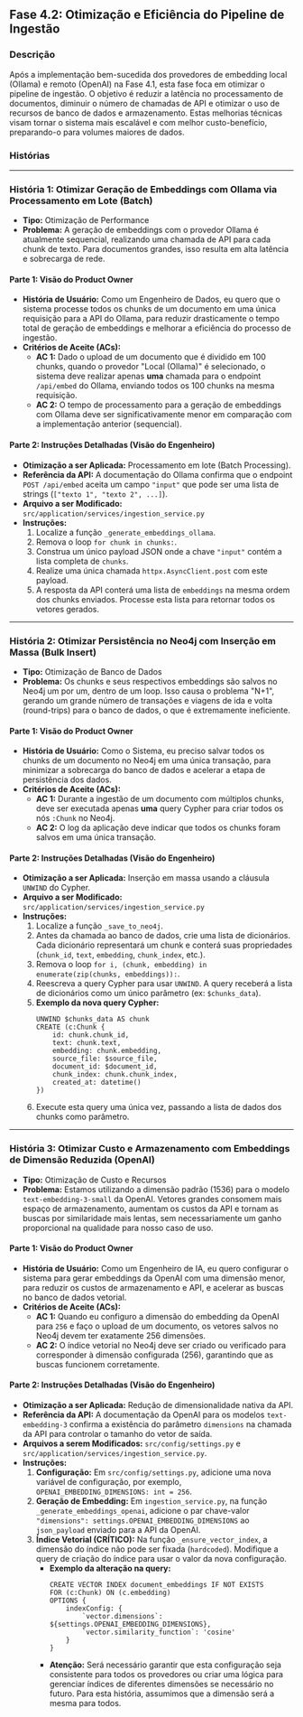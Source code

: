 ## Fase 4.2: Otimização e Eficiência do Pipeline de Ingestão

### Descrição
Após a implementação bem-sucedida dos provedores de embedding local (Ollama) e remoto (OpenAI) na Fase 4.1, esta fase foca em otimizar o pipeline de ingestão. O objetivo é reduzir a latência no processamento de documentos, diminuir o número de chamadas de API e otimizar o uso de recursos de banco de dados e armazenamento. Estas melhorias técnicas visam tornar o sistema mais escalável e com melhor custo-benefício, preparando-o para volumes maiores de dados.

### Histórias

---
### História 1: Otimizar Geração de Embeddings com Ollama via Processamento em Lote (Batch)

* **Tipo:** Otimização de Performance
* **Problema:** A geração de embeddings com o provedor Ollama é atualmente sequencial, realizando uma chamada de API para cada chunk de texto. Para documentos grandes, isso resulta em alta latência e sobrecarga de rede.

#### Parte 1: Visão do Product Owner
* **História de Usuário:** Como um Engenheiro de Dados, eu quero que o sistema processe todos os chunks de um documento em uma única requisição para a API do Ollama, para reduzir drasticamente o tempo total de geração de embeddings e melhorar a eficiência do processo de ingestão.
* **Critérios de Aceite (ACs):**
    * **AC 1:** Dado o upload de um documento que é dividido em 100 chunks, quando o provedor "Local (Ollama)" é selecionado, o sistema deve realizar apenas **uma** chamada para o endpoint `/api/embed` do Ollama, enviando todos os 100 chunks na mesma requisição.
    * **AC 2:** O tempo de processamento para a geração de embeddings com Ollama deve ser significativamente menor em comparação com a implementação anterior (sequencial).

#### Parte 2: Instruções Detalhadas (Visão do Engenheiro)
* **Otimização a ser Aplicada:** Processamento em lote (Batch Processing).
* **Referência da API:** A documentação do Ollama confirma que o endpoint `POST /api/embed` aceita um campo `"input"` que pode ser uma lista de strings (`["texto 1", "texto 2", ...]`).
* **Arquivo a ser Modificado:** `src/application/services/ingestion_service.py`
* **Instruções:**
    1.  Localize a função `_generate_embeddings_ollama`.
    2.  Remova o loop `for chunk in chunks:`.
    3.  Construa um único payload JSON onde a chave `"input"` contém a lista completa de `chunks`.
    4.  Realize uma única chamada `httpx.AsyncClient.post` com este payload.
    5.  A resposta da API conterá uma lista de `embeddings` na mesma ordem dos chunks enviados. Processe esta lista para retornar todos os vetores gerados.

---
### História 2: Otimizar Persistência no Neo4j com Inserção em Massa (Bulk Insert)

* **Tipo:** Otimização de Banco de Dados
* **Problema:** Os chunks e seus respectivos embeddings são salvos no Neo4j um por um, dentro de um loop. Isso causa o problema "N+1", gerando um grande número de transações e viagens de ida e volta (round-trips) para o banco de dados, o que é extremamente ineficiente.

#### Parte 1: Visão do Product Owner
* **História de Usuário:** Como o Sistema, eu preciso salvar todos os chunks de um documento no Neo4j em uma única transação, para minimizar a sobrecarga do banco de dados e acelerar a etapa de persistência dos dados.
* **Critérios de Aceite (ACs):**
    * **AC 1:** Durante a ingestão de um documento com múltiplos chunks, deve ser executada apenas **uma** query Cypher para criar todos os nós `:Chunk` no Neo4j.
    * **AC 2:** O log da aplicação deve indicar que todos os chunks foram salvos em uma única transação.

#### Parte 2: Instruções Detalhadas (Visão do Engenheiro)
* **Otimização a ser Aplicada:** Inserção em massa usando a cláusula `UNWIND` do Cypher.
* **Arquivo a ser Modificado:** `src/application/services/ingestion_service.py`
* **Instruções:**
    1.  Localize a função `_save_to_neo4j`.
    2.  Antes da chamada ao banco de dados, crie uma lista de dicionários. Cada dicionário representará um chunk e conterá suas propriedades (`chunk_id`, `text`, `embedding`, `chunk_index`, etc.).
    3.  Remova o loop `for i, (chunk, embedding) in enumerate(zip(chunks, embeddings)):`.
    4.  Reescreva a query Cypher para usar `UNWIND`. A query receberá a lista de dicionários como um único parâmetro (ex: `$chunks_data`).
    5.  **Exemplo da nova query Cypher:**
        ```cypher
        UNWIND $chunks_data AS chunk
        CREATE (c:Chunk {
            id: chunk.chunk_id,
            text: chunk.text,
            embedding: chunk.embedding,
            source_file: $source_file,
            document_id: $document_id,
            chunk_index: chunk.chunk_index,
            created_at: datetime()
        })
        ```
    6.  Execute esta query uma única vez, passando a lista de dados dos chunks como parâmetro.

---
### História 3: Otimizar Custo e Armazenamento com Embeddings de Dimensão Reduzida (OpenAI)

* **Tipo:** Otimização de Custo e Recursos
* **Problema:** Estamos utilizando a dimensão padrão (1536) para o modelo `text-embedding-3-small` da OpenAI. Vetores grandes consomem mais espaço de armazenamento, aumentam os custos da API e tornam as buscas por similaridade mais lentas, sem necessariamente um ganho proporcional na qualidade para nosso caso de uso.

#### Parte 1: Visão do Product Owner
* **História de Usuário:** Como um Engenheiro de IA, eu quero configurar o sistema para gerar embeddings da OpenAI com uma dimensão menor, para reduzir os custos de armazenamento e API, e acelerar as buscas no banco de dados vetorial.
* **Critérios de Aceite (ACs):**
    * **AC 1:** Quando eu configuro a dimensão do embedding da OpenAI para `256` e faço o upload de um documento, os vetores salvos no Neo4j devem ter exatamente 256 dimensões.
    * **AC 2:** O índice vetorial no Neo4j deve ser criado ou verificado para corresponder à dimensão configurada (256), garantindo que as buscas funcionem corretamente.

#### Parte 2: Instruções Detalhadas (Visão do Engenheiro)
* **Otimização a ser Aplicada:** Redução de dimensionalidade nativa da API.
* **Referência da API:** A documentação da OpenAI para os modelos `text-embedding-3` confirma a existência do parâmetro `dimensions` na chamada da API para controlar o tamanho do vetor de saída.
* **Arquivos a serem Modificados:** `src/config/settings.py` e `src/application/services/ingestion_service.py`.
* **Instruções:**
    1.  **Configuração:** Em `src/config/settings.py`, adicione uma nova variável de configuração, por exemplo, `OPENAI_EMBEDDING_DIMENSIONS: int = 256`.
    2.  **Geração de Embedding:** Em `ingestion_service.py`, na função `_generate_embeddings_openai`, adicione o par chave-valor `"dimensions": settings.OPENAI_EMBEDDING_DIMENSIONS` ao `json_payload` enviado para a API da OpenAI.
    3.  **Índice Vetorial (CRÍTICO):** Na função `_ensure_vector_index`, a dimensão do índice não pode ser fixada (`hardcoded`). Modifique a query de criação do índice para usar o valor da nova configuração.
        * **Exemplo da alteração na query:**
            ```cypher
            CREATE VECTOR INDEX document_embeddings IF NOT EXISTS
            FOR (c:Chunk) ON (c.embedding)
            OPTIONS {
                indexConfig: {
                    `vector.dimensions`: ${settings.OPENAI_EMBEDDING_DIMENSIONS}, 
                    `vector.similarity_function`: 'cosine'
                }
            }
            ```
        * **Atenção:** Será necessário garantir que esta configuração seja consistente para todos os provedores ou criar uma lógica para gerenciar índices de diferentes dimensões se necessário no futuro. Para esta história, assumimos que a dimensão será a mesma para todos.
